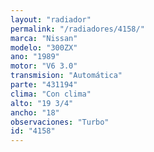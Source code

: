 ```yaml
---
layout: "radiador"
permalink: "/radiadores/4158/"
marca: "Nissan"
modelo: "300ZX"
ano: "1989"
motor: "V6 3.0"
transmision: "Automática"
parte: "431194"
clima: "Con clima"
alto: "19 3/4"
ancho: "18"
observaciones: "Turbo"
id: "4158"
---
```


